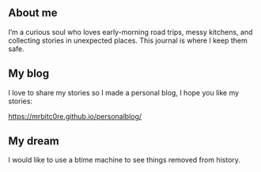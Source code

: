 ## About me

I’m a curious soul who loves early-morning road trips, messy kitchens, and collecting stories in unexpected places. This journal is where I keep them safe.

## My blog
I love to share my stories so I made a personal blog, I hope you like my stories:

https://mrbitc0re.github.io/personalblog/

## My dream

I would like to use a btime machine to see things removed from history.
